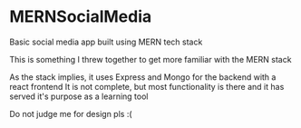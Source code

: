 # MERNSocialMedia
Basic social media app built using MERN tech stack

This is something I threw together to get more familiar with the MERN stack

As the stack implies, it uses Express and Mongo for the backend with a react frontend
It is not complete, but most functionality is there and it has served it's purpose as a learning tool

Do not judge me for design pls :(
